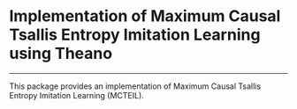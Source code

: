 # Implementation of Maximum Causal Tsallis Entropy Imitation Learning using Theano
---
This package provides an implementation of Maximum Causal Tsallis Entropy Imitation Learning (MCTEIL).
